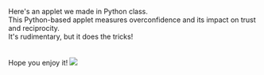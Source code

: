 Here's an applet we made in Python class.<br>
This Python-based applet measures overconfidence and its impact on trust and reciprocity.<br>
It's rudimentary, but it does the tricks!<br>
<br>
<br>
Hope you enjoy it!
<img src="https://github.com/user-attachments/assets/e39777ca-7e04-4079-acdc-69f2b0335e2c" >
